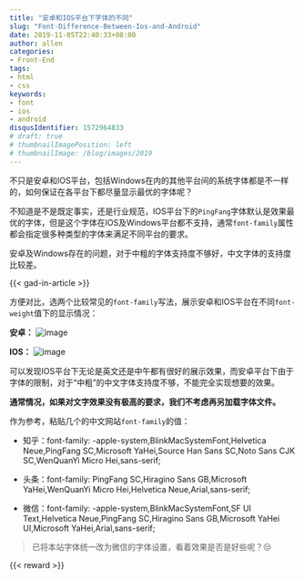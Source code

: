 ```yaml
---
title: "安卓和IOS平台下字体的不同"
slug: "Font-Difference-Between-Ios-and-Android"
date: 2019-11-05T22:40:33+08:00
author: allen
categories:
- Front-End
tags:
- html
- css
keywords:
- font
- ios
- android
disqusIdentifier: 1572964833
# draft: true
# thumbnailImagePosition: left
# thumbnailImage: /blog/images/2019
---
```


不只是安卓和IOS平台，包括Windows在内的其他平台间的系统字体都是不一样的，如何保证在各平台下都尽量显示最优的字体呢？

<!--more-->

不知道是不是既定事实，还是行业规范，IOS平台下的`PingFang`字体默认是效果最优的字体，但是这个字体在IOS及Windows平台都不支持，通常`font-family`属性都会指定很多种类型的字体来满足不同平台的要求。

安卓及Windows存在的问题，对于中粗的字体支持度不够好，中文字体的支持度比较差。

{{< gad-in-article >}}

方便对比，选两个比较常见的`font-family`写法，展示安卓和IOS平台在不同`font-weight`值下的显示情况：

**安卓：**
![image](https://user-images.githubusercontent.com/11868477/68218786-d671f480-001f-11ea-9395-f94c680ecbdd.png)

**IOS：**
![image](https://user-images.githubusercontent.com/11868477/68218838-f1446900-001f-11ea-881f-450462c790f5.png)


可以发现IOS平台下无论是英文还是中午都有很好的展示效果，而安卓平台下由于字体的限制，对于“中粗”的中文字体支持度不够，不能完全实现想要的效果。

**通常情况，如果对文字效果没有极高的要求，我们不考虑再另加载字体文件。**

作为参考，粘贴几个的中文网站`font-family`的值：

- 知乎：font-family: -apple-system,BlinkMacSystemFont,Helvetica Neue,PingFang SC,Microsoft YaHei,Source Han Sans SC,Noto Sans CJK SC,WenQuanYi Micro Hei,sans-serif;

- 头条：font-family: PingFang SC,Hiragino Sans GB,Microsoft YaHei,WenQuanYi Micro Hei,Helvetica Neue,Arial,sans-serif;

- 微信：font-family: -apple-system,BlinkMacSystemFont,SF UI Text,Helvetica Neue,PingFang SC,Hiragino Sans GB,Microsoft YaHei UI,Microsoft YaHei,Arial,sans-serif;

>已将本站字体统一改为微信的字体设置，看着效果是否是好些呢？😒

<!-- {{< embed-caniuse css-placeholder-shown >}} -->
<!-- {{< codepen pen="PKdOpB" user="justforuse" theme="dark">}} -->
<!-- {{< alert warning >}}
xxx
{{< /alert >}} -->
{{< reward >}}
